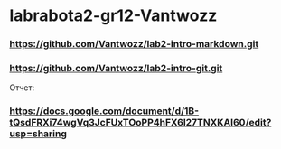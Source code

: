 # labrabota2-gr12-Vantwozz
### https://github.com/Vantwozz/lab2-intro-markdown.git

### https://github.com/Vantwozz/lab2-intro-git.git
Отчет:
### https://docs.google.com/document/d/1B-tQsdFRXi74wgVq3JcFUxTOoPP4hFX6I27TNXKAl60/edit?usp=sharing

